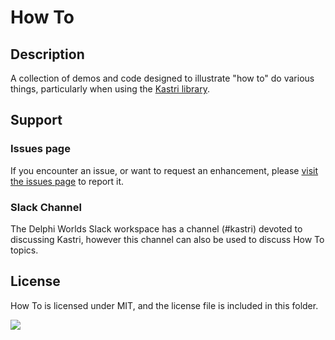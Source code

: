 # How To

## Description

A collection of demos and code designed to illustrate "how to" do various things, particularly when using the [Kastri library](https://github.com/DelphiWorlds/Kastri).

## Support

### Issues page

If you encounter an issue, or want to request an enhancement, please [visit the issues page](https://github.com/DelphiWorlds/HowTo/issues) to report it.

### Slack Channel

The Delphi Worlds Slack workspace has a channel (#kastri) devoted to discussing Kastri, however this channel can also be used to discuss How To topics.

## License

How To is licensed under MIT, and the license file is included in this folder.


![](https://tokei.rs/b1/github/DelphiWorlds/HowTo)

